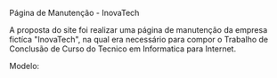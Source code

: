Página de Manutenção - InovaTech

A proposta do site foi realizar uma página de manutenção da empresa fictíca "InovaTech", na qual era necessário para compor o Trabalho de Conclusão de Curso do Tecnico em Informatica para Internet.

Modelo:
